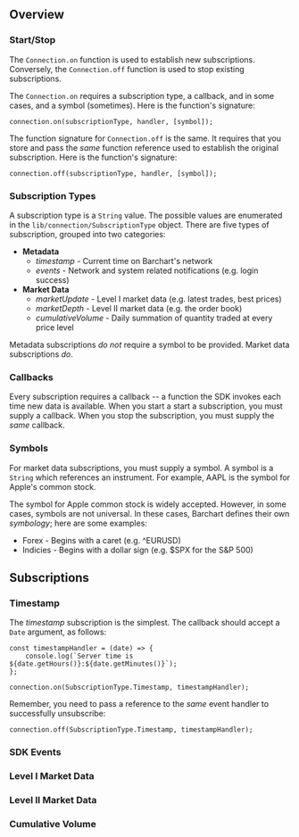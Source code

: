 ## Overview

### Start/Stop

The ```Connection.on``` function is used to establish new subscriptions. Conversely, the ```Connection.off``` function is used to stop existing subscriptions.

The ```Connection.on``` requires a subscription type, a callback, and in some cases, and a symbol (sometimes). Here is the function's signature:

	connection.on(subscriptionType, handler, [symbol]);

The function signature for ```Connection.off``` is the same. It requires that you store and pass the *same* function reference used to establish the original subscription. Here is the function's signature:

	connection.off(subscriptionType, handler, [symbol]);

### Subscription Types

A subscription type is a ```String``` value. The possible values are enumerated in the ```lib/connection/SubscriptionType``` object. There are five types of subscription, grouped into two categories:

* **Metadata**
  * *timestamp* - Current time on Barchart's network
  * *events* - Network and system related notifications (e.g. login success)
* **Market Data**
  * *marketUpdate* - Level I market data (e.g. latest trades, best prices)
  * *marketDepth* - Level II market data (e.g. the order book)
  * *cumulativeVolume* - Daily summation of quantity traded at every price level

Metadata subscriptions *do not* require a symbol to be provided. Market data subscriptions *do*.

### Callbacks

Every subscription requires a callback -- a function the SDK invokes each time new data is available. When you start a start a subscription, you must supply a callback. When you stop the subscription, you must supply the *same* callback.

### Symbols

For market data subscriptions, you must supply a symbol. A symbol is a ```String``` which references an instrument. For example, AAPL is the symbol for Apple's common stock.

The symbol for Apple common stock is widely accepted. However, in some cases, symbols are not universal. In these cases, Barchart defines their own *symbology*; here are some examples:

* Forex - Begins with a caret (e.g. ^EURUSD)
* Indicies - Begins with a dollar sign (e.g. $SPX for the S&P 500)

## Subscriptions

### Timestamp

The *timestamp* subscription is the simplest. The callback should accept a ```Date``` argument, as follows:

	const timestampHandler = (date) => {
		console.log(`Server time is ${date.getHours()}:${date.getMinutes()}`);
	};

	connection.on(SubscriptionType.Timestamp, timestampHandler);

Remember, you need to pass a reference to the *same* event handler to successfully unsubscribe:

	connection.off(SubscriptionType.Timestamp, timestampHandler);

### SDK Events

### Level I Market Data

### Level II Market Data

### Cumulative Volume


